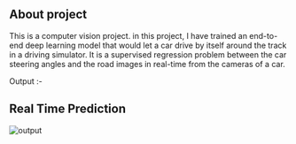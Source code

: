 
## About project

This is a computer vision project. in this project, I have trained an end-to-end deep learning model that would let a car drive by itself around the track in a driving simulator. It is a supervised regression problem between the car steering angles and the road images in real-time from the cameras of a car.

Output :-

## Real Time Prediction




![output](https://user-images.githubusercontent.com/51665663/182543263-7bff75ff-3bc0-4b6d-b097-019e749888d4.gif)
